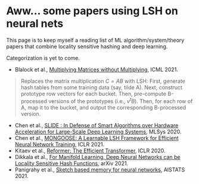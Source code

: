 # Aww... some papers using LSH on neural nets

This page is to keep myself a reading list of ML algorithm/system/theory papers that combine locality sensitive hashing and deep learning.

Categorization is yet to come.

- Blalock et al., [Multiplying Matrices without Multiplying](https://arxiv.org/abs/2106.10860), ICML 2021.
> Replaces the matrix multiplication $C = AB$ with LSH: First, generate hash tables from some training data (say, tilde A). Next, construct prototype row vectors for each bucket. Then, pre-compute B-processed versions of the prototypes (i.e., $v^t B$). Then, for each row of A, map it to the bucket, and output the corresponding B-processed version.
- Chen et al., [SLIDE : In Defense of Smart Algorithms over Hardware Acceleration for Large-Scale Deep Learning Systems](https://arxiv.org/abs/1903.03129), MLSys 2020.
- Chen et al., [MONGOOSE: A Learnable LSH Framework for Efficient Neural Network Training](https://openreview.net/forum?id=wWK7yXkULyh), ICLR 2021.
- Kitaev et al., [Reformer: The Efficient Transformer](https://arxiv.org/abs/2001.04451), ICLR 2020.
- Dikkala et al., [For Manifold Learning, Deep Neural Networks can be Locality Sensitive Hash Functions](https://arxiv.org/abs/2103.06875), arXiv 2021.
- Panigrahy et al., [Sketch based memory for neural networks](http://proceedings.mlr.press/v130/panigrahy21a.html), AISTATS 2021.
